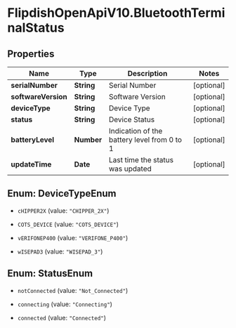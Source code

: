 # FlipdishOpenApiV10.BluetoothTerminalStatus

## Properties
Name | Type | Description | Notes
------------ | ------------- | ------------- | -------------
**serialNumber** | **String** | Serial Number | [optional] 
**softwareVersion** | **String** | Software Version | [optional] 
**deviceType** | **String** | Device Type | [optional] 
**status** | **String** | Device Status | [optional] 
**batteryLevel** | **Number** | Indication of the battery level from 0 to 1 | [optional] 
**updateTime** | **Date** | Last time the status was updated | [optional] 


<a name="DeviceTypeEnum"></a>
## Enum: DeviceTypeEnum


* `cHIPPER2X` (value: `"CHIPPER_2X"`)

* `COTS_DEVICE` (value: `"COTS_DEVICE"`)

* `vERIFONEP400` (value: `"VERIFONE_P400"`)

* `wISEPAD3` (value: `"WISEPAD_3"`)




<a name="StatusEnum"></a>
## Enum: StatusEnum


* `notConnected` (value: `"Not_Connected"`)

* `connecting` (value: `"Connecting"`)

* `connected` (value: `"Connected"`)




